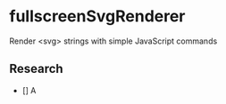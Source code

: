 # fullscreenSvgRenderer
Render &lt;svg> strings with simple JavaScript commands

## Research
- [] A
